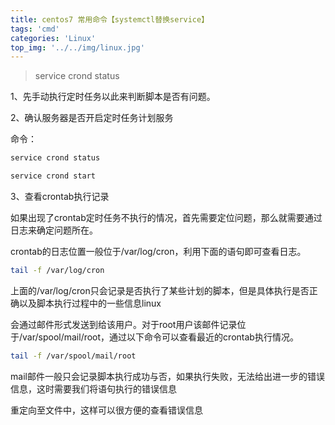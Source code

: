 ```yaml
---
title: centos7 常用命令【systemctl替换service】
tags: 'cmd'
categories: 'Linux'
top_img: '../../img/linux.jpg'
---
```

> service crond status



1、先手动执行定时任务以此来判断脚本是否有问题。

2、确认服务器是否开启定时任务计划服务

命令：
```bash
service crond status

service crond start
```

3、查看crontab执行记录

如果出现了crontab定时任务不执行的情况，首先需要定位问题，那么就需要通过日志来确定问题所在。

crontab的日志位置一般位于/var/log/cron，利用下面的语句即可查看日志。
```bash
tail -f /var/log/cron
```
上面的/var/log/cron只会记录是否执行了某些计划的脚本，但是具体执行是否正确以及脚本执行过程中的一些信息linux

会通过邮件形式发送到给该用户。对于root用户该邮件记录位于/var/spool/mail/root，通过以下命令可以查看最近的crontab执行情况。
```bash
tail -f /var/spool/mail/root
```
mail邮件一般只会记录脚本执行成功与否，如果执行失败，无法给出进一步的错误信息，这时需要我们将语句执行的错误信息

重定向至文件中，这样可以很方便的查看错误信息
